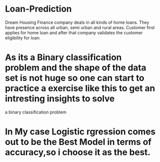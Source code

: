 # Loan-Prediction
Dream Housing Finance company deals in all kinds of home loans. 
They have presence across all urban, semi urban and rural areas. Customer first applies for home loan and after that company validates the customer eligibility for loan.
# As its a Binary classification problem and the shape of the data set is not huge so one can start to practice a exercise like this to get an intresting insights to solve
a binary classification  problem
# In My case Logistic rgression comes out to be the Best Model in terms of accuracy,so i choose it as the best.
